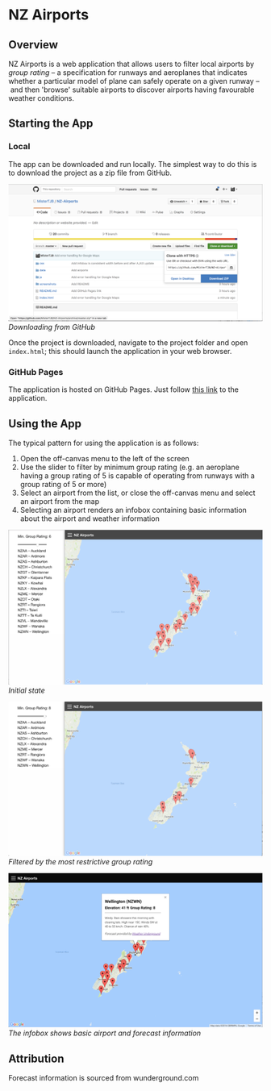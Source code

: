 # NZ Airports

## Overview
NZ Airports is a web application that allows users to filter local airports by _group rating_ – a specification for runways and aeroplanes that indicates whether a particular model of plane can safely operate on a given runway – and then 'browse' suitable airports to discover airports having favourable weather conditions.

## Starting the App

### Local
The app can be downloaded and run locally. The simplest way to do this is to download the project as a zip file from GitHub.

![Download from Github](screenshots/download_from_github.png)
_Downloading from GitHub_

Once the project is downloaded, navigate to the project folder and open `index.html`; this should launch the application in your web browser.

### GitHub Pages

The application is hosted on GitHub Pages. Just follow [this link](https://mistertjb.github.io/NZ-Airports/) to the application.

## Using the App

The typical pattern for using the application is as follows:

1. Open the off-canvas menu to the left of the screen
2. Use the slider to filter by minimum group rating (e.g. an aeroplane having a group rating of 5 is capable of operating from runways with a group rating of 5 or more)
3. Select an airport from the list, or close the off-canvas menu and select an airport from the map
4. Selecting an airport renders an infobox containing basic information about the airport and weather information

![Starting the application](screenshots/initialised_state.png)
_Initial state_

![Choosing a group rating](screenshots/group_rating_imposed.png)
_Filtered by the most restrictive group rating_

![Infobox with weather](screenshots/infobox_rendered.png)
_The infobox shows basic airport and forecast information_
## Attribution

Forecast information is sourced from wunderground.com